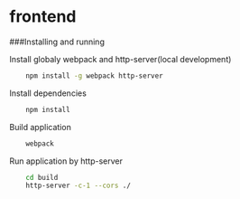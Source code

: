 # frontend

###Installing and running

Install globaly webpack and http-server(local development) 
```sh
    npm install -g webpack http-server
```

Install dependencies
```sh
    npm install
```

Build application
```sh
    webpack
```

Run application by http-server 
```sh
    cd build
    http-server -c-1 --cors ./
```

